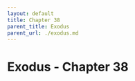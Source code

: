```yaml
---
layout: default
title: Chapter 38
parent_title: Exodus
parent_url: ./exodus.md
---
```


# Exodus - Chapter 38
